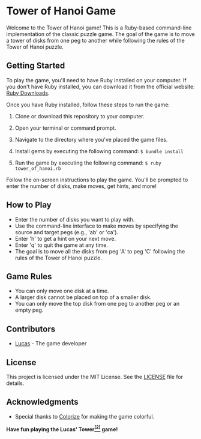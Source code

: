 # Tower of Hanoi Game

Welcome to the Tower of Hanoi game! This is a Ruby-based command-line implementation of the classic puzzle game. The goal of the game is to move a tower of disks from one peg to another while following the rules of the Tower of Hanoi puzzle.

## Getting Started

To play the game, you'll need to have Ruby installed on your computer. If you don't have Ruby installed, you can download it from the official website: [Ruby Downloads](https://www.ruby-lang.org/en/documentation/installation/).

Once you have Ruby installed, follow these steps to run the game:

1. Clone or download this repository to your computer.
2. Open your terminal or command prompt.
3. Navigate to the directory where you've placed the game files.
4. Install gems by executing the following command:
    `$ bundle install`

5. Run the game by executing the following command:
    `$ ruby tower_of_hanoi.rb`

Follow the on-screen instructions to play the game. You'll be prompted to enter the number of disks, make moves, get hints, and more!

## How to Play

- Enter the number of disks you want to play with.
- Use the command-line interface to make moves by specifying the source and target pegs (e.g., 'ab' or 'ca').
- Enter 'h' to get a hint on your next move.
- Enter 'q' to quit the game at any time.
- The goal is to move all the disks from peg 'A' to peg 'C' following the rules of the Tower of Hanoi puzzle.

## Game Rules

- You can only move one disk at a time.
- A larger disk cannot be placed on top of a smaller disk.
- You can only move the top disk from one peg to another peg or an empty peg.

## Contributors

- [Lucas](https://github.com/lucaslight) - The game developer

## License

This project is licensed under the MIT License. See the [LICENSE](LICENSE) file for details.

## Acknowledgments

- Special thanks to [Colorize](https://github.com/fazibear/colorize) for making the game colorful.

**Have fun playing the Lucas' Tower[<sup>[2]</sup>](https://en.wikipedia.org/wiki/Tower_of_Hanoi#cite_note-2) game!**
